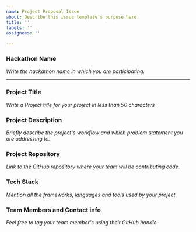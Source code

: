 ```yaml
---
name: Project Proposal Issue
about: Describe this issue template's purpose here.
title: ''
labels: ''
assignees: ''

---
```


### Hackathon Name
_Write the hackathon name in which you are participating._

---

### Project Title
_Write a Project title for your project in less than 50 characters_

### Project Description
_Briefly describe the project's workflow and which problem statement you are addressing to._ 

### Project Repository 
_Link to the GitHub repository where your team will be contributing code._

### Tech Stack
_Mention all the frameworks, languages and tools used by your project_

### Team Members and Contact info
_Feel free to tag your team member's using their GitHub handle_
